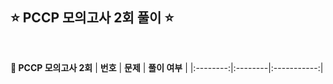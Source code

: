 ## ⭐️ PCCP 모의고사 2회 풀이 ⭐️ 

<br>

<!-- 💭 [진행 중]  ✔️ [완료] -->

<div >

**📘 PCCP 모의고사 2회**
| **번호** | **문제** | **풀이 여부** |
|:--------:|:--------|:-----------:|
<!-- | 01 | 1번. 실습용 로봇 | ✔️ [완료]() | -->
<!-- | 02 | 2번. 신입사원 교육 | ✔️ [완료]() | -->
<!-- | 03 | 3번. 카페 확장 | ✔️ [완료]() | -->
<!-- | 04 | 4번. 보물 지도 | ✔️ [완료]() | -->

